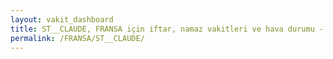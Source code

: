 ```yaml
---
layout: vakit_dashboard
title: ST__CLAUDE, FRANSA için iftar, namaz vakitleri ve hava durumu - ilçe/eyalet seç
permalink: /FRANSA/ST__CLAUDE/
---
```


<script type="text/javascript">
  var GLOBAL_COUNTRY = 'FRANSA';
  var GLOBAL_CITY = 'ST__CLAUDE';
  var GLOBAL_STATE = '';
  var lat = 72;
  var lon = 21;
</script>
